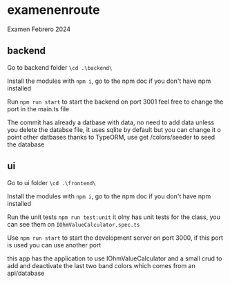 # examenenroute
Examen Febrero 2024

## backend

Go to backend folder 
`\cd .\backend\`

Install the modules with `npm i`, go to the npm doc if you don't have npm installed

Run `npm run start` to start the backend on port 3001 feel free to change the port in the main.ts file

The commit has already a datbase with data, no need to add data unless you delete the databse file, it uses sqlite by default but you can change it o point other datbases thanks to TypeORM, use get /colors/seeder to seed the database

## ui

Go to ui folder 
`\cd .\frontend\`

Install the modules with `npm i`, go to the npm doc if you don't have npm installed 

Run the unit tests `npm run test:unit` it olny has unit tests for the class, you can see them on `IOhmValueCalculator.spec.ts`

Use `npm run start` to start the development server on port 3000, if this port is used you can use another port

this app has the application to use IOhmValueCalculator and a small crud to add and deactivate the last two band colors which comes from an api/database
